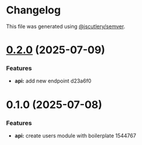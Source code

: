 # Changelog

This file was generated using [@jscutlery/semver](https://github.com/jscutlery/semver).

# [0.2.0](/compare/@monolith/xdonate-0.1.0...@monolith/xdonate-0.2.0) (2025-07-09)

### Features

- **api:** add new endpoint d23a6f0

# 0.1.0 (2025-07-08)

### Features

- **api:** create users module with boilerplate 1544767
